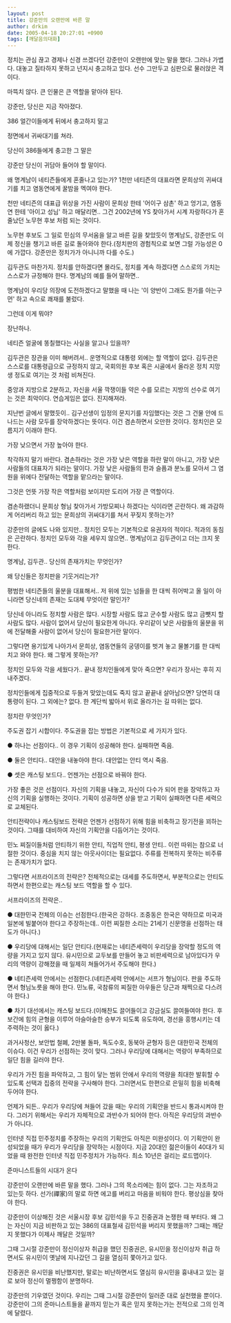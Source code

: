 ```yaml
---
layout: post
title: 강준만의 오랜만에 바른 말
author: drkim
date: 2005-04-18 20:27:01 +0900
tags: [깨달음의대화]
---
```

정치는 관심 끊고 경제나 신경 쓰겠다던 강준만이 오랜만에 맞는 말을 했다. 그러나 가볍다. 대놓고 질타하지 못하고 넌지시 충고하고 있다. 선수 그만두고 심판으로 물러앉은 격이다.
  

  
마뜩치 않다. 큰 인물은 큰 역할을 맡아야 된다.
  
강준만, 당신은 지금 작아졌다.
  

  
386 얼간이들에게 뒤에서 충고하지 말고
  
정면에서 귀싸대기를 쳐라.
  

  
당신이 386들에게 충고한 그 말은
  
강준만 당신이 귀담아 들어야 할 말이다.
  

  
왜 명계남이 네티즌들에게 혼줄나고 있는가? 1천만 네티즌의 대표라면 문희상의 귀싸대기를 치고 염동연에게 꿀밤을 멕여야 한다.
  

  
천만 네티즌의 대표급 위상을 가진 사람이 문희상 한테 '어이구 삼촌' 하고 엉기고, 염동연 한테 '아이고 성님' 하고 매달리면.. 그건 2002년에 YS 찾아가서 시계 자랑하다가 혼줄났던 노무현 후보 처럼 되는 것이다.
  

  
노무현 후보도 그 일로 민심의 무서움을 알고 바른 길을 찾았듯이 명계남도, 강준만도 이제 정신을 챙기고 바른 길로 돌아와야 한다.(정치판의 경험칙으로 보면 그럴 가능성은 0에 가깝다. 강준만은 정치가가 아니니까 다를 수도.)
  

  
김두관도 마찬가지. 정치를 안하겠다면 몰라도, 정치를 계속 하겠다면 스스로의 가치는 스스로가 규정해야 한다. 명계남의 예를 들어 말하면..
  

  
명계남이 우리당 의장에 도전하겠다고 말했을 때 나는 '이 양반이 그래도 뭔가를 아는구먼' 하고 속으로 쾌재를 불렀다.
  

  
그런데 이게 뭐야?
  
장난하나.
  
네티즌 얼굴에 똥칠했다는 사실을 알고나 있을까?
  

  
김두관은 장관을 이미 해버려서.. 운명적으로 대통령 외에는 할 역할이 없다. 김두관은 스스로를 대통령급으로 규정하지 않고, 국회의원 후보 혹은 시골에서 올라온 정치 지망생 정도로 여기는 것 처럼 비쳐진다.
  

  
중앙과 지방으로 2분하고, 자신을 서울 깍쟁이들 약은 수를 모르는 지방의 선수로 여기는 것은 최악이다. 연습게임은 없다. 진지해져라.
  

  
지난번 글에서 말했듯이.. 김구선생이 임정의 문지기를 자임했다는 것은 그 건물 안에 드나드는 사람 모두를 장악하겠다는 뜻이다. 이건 겸손하면서 오만한 것이다. 정치인은 모름지기 이래야 한다.
  

  
가장 낮으면서 가장 높아야 한다.
  

  
착각하지 말기 바란다. 겸손하라는 것은 가장 낮은 역할을 하란 말이 아니고, 가장 낮은 사람들의 대표자가 되라는 말이다. 가장 낮은 사람들의 한과 슬픔과 분노를 모아서 그 염원을 위에다 전달하는 역할을 맡으라는 말이다.
  

  
그것은 언뜻 가장 작은 역할처럼 보이지만 도리어 가장 큰 역할이다.
  

  
겸손하랬더니 문희상 형님 찾아가서 가방모찌나 하겠다는 식이라면 곤란하다. 왜 과감하게 어리버리 하고 있는 문희상의 귀싸대기를 쳐서 꾸짖지 못하는가?
  

  
강준만의 글에도 나와 있지만.. 정치인 모두는 기본적으로 유권자의 적이다. 적과의 동침은 곤란하다. 정치인 모두와 각을 세우지 않으면.. 명계남이고 김두관이고 더는 크지 못한다.
  

  
명계남, 김두관.. 당신의 존재가치는 무엇인가?
  
왜 당신들은 정치판을 기웃거리는가?
  

  
평범한 네티즌들의 울분을 대표해서.. 저 위에 있는 넘들을 한 대씩 쥐어박고 올 일이 아니라면 당신네의 존재는 도대체 무엇이란 말인가?
  

  
당신네 아니라도 정치할 사람은 많다. 시장할 사람도 많고 군수할 사람도 많고 금뺏지 할 사람도 많다. 사람이 없어서 당신이 필요한게 아니다. 우리같이 낮은 사람들의 울분을 위에 전달해줄 사람이 없어서 당신이 필요한거란 말이다.
  

  
그렇다면 용기있게 나아가서 문희상, 염동연들의 궁뎅이를 벗겨 놓고 물볼기를 한 대씩 치고 와야 한다. 왜 그렇게 못하는가?
  

  
정치인 모두와 각을 세웠다가.. 끝내 정치인들에게 맞아 죽으면? 우리가 장사는 후히 지내주겠다.
  

  
정치인들에게 집중적으로 두들겨 맞았는데도 죽지 않고 끝끝내 살아남으면? 당연히 대통령이 된다. 그 외에는? 없다. 한 계단씩 밟아서 위로 올라가는 길 따위는 없다.
  

  
정치란 무엇인가?
  

  
주도권 잡기 시합이다. 주도권을 잡는 방법은 기본적으로 세 가지가 있다.
  

  
● 하나는 선점이다.. 이 경우 기획이 성공해야 한다. 실패하면 죽음.
  
● 둘은 안티다.. 대안을 내놓아야 한다. 대안없는 안티 역시 죽음.
  
● 셋은 캐스팅 보드다.. 언젠가는 선점으로 바꿔야 한다.
  

  
가장 좋은 것은 선점이다. 자신의 기획을 내놓고, 자신이 다수가 되어 판을 장악하고 자신의 기획을 실행하는 것이다. 기획이 성공하면 상을 받고 기획이 실패하면 다른 세력으로 교체된다.
  

  
안티전략이나 캐스팅보드 전략은 언젠가 선점하기 위해 힘을 비축하고 장기전을 꾀하는 것이다. 그때를 대비하여 자신의 기획안을 다듬어가는 것이다.
  

  
민노 찌질이들처럼 안티하기 위한 안티, 직업적 안티, 평생 안티.. 이런 따위는 참으로 너절한 것이다. 중심을 치지 않는 아웃사이더는 필요없다. 주류를 전복하지 못하는 비주류는 존재가치가 없다.
  

  
그렇다면 서프라이즈의 전략은? 전체적으로는 대세를 주도하면서, 부분적으로는 안티도 하면서 한편으로는 캐스팅 보드 역할을 할 수 있다.
  

  
서프라이즈의 전략은..
  

  
● 대한민국 전체의 이슈는 선점한다.(한국은 강하다. 조중동은 한국은 약하므로 미국과 일본에 빌붙어야 한다고 주장하는데.. 이런 찌질한 소리는 21세기 신문명을 선점하는 태도가 아니다.)
  

  
● 우리당에 대해서는 일단 안티다.(현재로는 네티즌세력이 우리당을 장악할 정도의 역량을 가지고 있지 않다. 유시민으로 교두보를 만들어 놓고 비판세력으로 남아있다가 우리의 역량이 강해졌을 때 일제히 쳐들어가서 주도해야 한다.)
  

  
● 네티즌세력 안에서는 선점한다.(네티즌세력 안에서는 서프가 형님이다. 판을 주도하면서 형님노릇을 해야 한다. 민노류, 국참류의 찌질한 아우들은 당근과 채찍으로 다스려야 한다.)
  

  
● 차기 대선에서는 캐스팅 보드다.(이해찬도 끌어들이고 강금실도 끌여들여야 한다. 후보간에 힘의 균형을 이루어 아슬아슬한 승부가 되도록 유도하여, 경선을 흥행시키는 데 주력하는 것이 옳다.)
  

  
과거사청산, 보안법 철폐, 2만불 돌파, 독도수호, 동북아 균형자 등은 대한민국 전체의 이슈다. 이건 우리가 선점하는 것이 맞다. 그러나 우리당에 대해서는 역량이 부족하므로 일단 힘을 길러야 한다.
  

  
우리가 가진 힘을 파악하고, 그 힘이 닿는 범위 안에서 우리의 역량을 최대한 발휘할 수 있도록 선택과 집중의 전략을 구사해야 한다. 그러면서도 한편으로 은밀히 힘을 비축해 두어야 한다.
  

  
언제가 되든.. 우리가 우리당에 쳐들어 갔을 때는 우리의 기획안을 반드시 통과시켜야 한다. 그러기 위해서는 우리가 자체적으로 과반수가 되어야 한다. 아직은 우리당의 과반수가 아니다.
  

  
인터넷 직접 민주정치를 주장하는 우리의 기획안도 아직은 미완성이다. 이 기획안이 완성되었을 때가 우리가 우리당을 장악하는 시점이다. 지금 20대인 젊은이들이 40대가 되었을 때 완전한 인터넷 직접 민주정치가 가능하다. 최소 10년은 걸리는 로드맵이다.
  

  
준마니스트들의 시대가 온다
  

  
강준만이 오랜만에 바른 말을 했다. 그러나 그의 목소리에는 힘이 없다. 그는 자조하고 있는듯 하다. 선가(禪家)의 말로 하면 에고를 버리고 마음을 비워야 한다. 평상심을 찾아야 한다.
  

  
강준만이 이상해진 것은 서울시장 후보 김민석을 두고 진중권과 논쟁한 때 부터다. 왜 그는 자신이 지금 비판하고 있는 386의 대표철새 김민석을 버리지 못했을까? 그때는 깨닫지 못했다가 이제사 깨달은 것일까?
  

  
그때 그시절 강준만이 정신이상자 취급을 했던 진중권은, 유시민을 정신이상자 취급 하면서도 유시민이 옛날에 지나갔던 그 길을 열심히 쫓아가고 있다.
  

  
진중권은 유시민을 비난했지만, 말로는 비난하면서도 열심히 유시민을 흉내내고 있는 걸로 보아 정신이 멀쩡함이 분명하다.
  

  
강준만의 기우였던 것이다. 우리는 그때 그시절 강준만이 일러준 대로 실천했을 뿐이다. 강준만이 그의 준마니스트들을 끝까지 믿는가 혹은 믿지 못하는가는 전적으로 그의 인격에 달렸다.